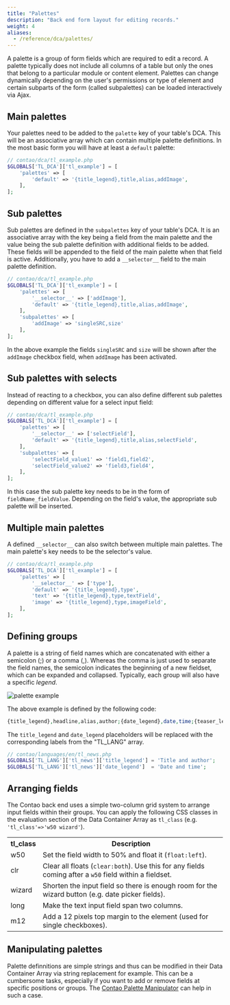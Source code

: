 ```yaml
---
title: "Palettes"
description: "Back end form layout for editing records."
weight: 4
aliases:
  - /reference/dca/palettes/
---
```



A palette is a group of form fields which are required to edit a record. A
palette typically does not include all columns of a table but only the ones that
belong to a particular module or content element. Palettes can change
dynamically depending on the user's permissions or type of element and certain
subparts of the form (called subpalettes) can be loaded interactively via Ajax.


## Main palettes

Your palettes need to be added to the `palette` key of your table's DCA. This
will be an associative array which can contain multiple palette definitions. In
the most basic form you will have at least a `default` palette:

```php
// contao/dca/tl_example.php
$GLOBALS['TL_DCA']['tl_example'] = [
    'palettes' => [
        'default' => '{title_legend},title,alias,addImage',
    ],
];
```


## Sub palettes

Sub palettes are defined in the `subpalettes` key of your table's DCA. It is an
associative array with the key being a field from the main palette and the value
being the sub palette definition with additional fields to be added. These
fields will be appended to the field of the main palette when that field is
active. Additionally, you have to add a `__selector__` field to the main palette
definition.

```php
// contao/dca/tl_example.php
$GLOBALS['TL_DCA']['tl_example'] = [
    'palettes' => [
        '__selector__' => ['addImage'],
        'default' => '{title_legend},title,alias,addImage',
    ],
    'subpalettes' => [
        'addImage' => 'singleSRC,size'
    ],
];
```

In the above example the fields `singleSRC` and `size` will be shown after the
`addImage` checkbox field, when `addImage` has been activated.


## Sub palettes with selects

Instead of reacting to a checkbox, you can also define different sub palettes
depending on different value for a select input field:

```php
// contao/dca/tl_example.php
$GLOBALS['TL_DCA']['tl_example'] = [
    'palettes' => [
        '__selector__' => ['selectField'],
        'default' => '{title_legend},title,alias,selectField',
    ],
    'subpalettes' => [
        'selectField_value1' => 'field1,field2',
        'selectField_value2' => 'field3,field4',
    ],
];
```

In this case the sub palette key needs to be in the form of
`fieldName_fieldValue`. Depending on the field's value, the appropriate sub
palette will be inserted.


## Multiple main palettes

A defined `__selector__` can also switch between multiple main palettes. The
main palette's key needs to be the selector's value.

```php
// contao/dca/tl_example.php
$GLOBALS['TL_DCA']['tl_example'] = [
    'palettes' => [
        '__selector__' => ['type'],
        'default' => '{title_legend},type',
        'text' => '{title_legend},type,textField',
        'image' => '{title_legend},type,imageField',
    ],
];
```


## Defining groups

A palette is a string of field names which are concatenated with either a
semicolon (;) or a comma (,). Whereas the comma is just used to separate the
field names, the semicolon indicates the beginning of a new fieldset, which can
be expanded and collapsed. Typically, each group will also have a specific _legend_.

![palette example](../images/palette_example.png?classes=shadow)

The above example is defined by the following code:

```php
{title_legend},headline,alias,author;{date_legend},date,time;{teaser_legend:hide},subheadline,teaser
```

The `title_legend` and `date_legend` placeholders will be replaced with the
corresponding labels from the "TL_LANG" array.

```php
// contao/languages/en/tl_news.php
$GLOBALS['TL_LANG']['tl_news']['title_legend'] = 'Title and author';
$GLOBALS['TL_LANG']['tl_news']['date_legend']  = 'Date and time';
```


## Arranging fields

The Contao back end uses a simple two-column grid system to arrange input fields
within their groups. You can apply the following CSS classes in the evaluation
section of the Data Container Array as `tl_class` (e.g. `'tl_class'=>'w50
wizard'`).

<table>
<tr>
  <th>tl_class</th>
  <th>Description</th>
</tr>
<tr>
  <td>w50</td>
  <td>Set the field width to 50% and float it (<code>float:left</code>).</td>
</tr>
<tr>
  <td>clr</td>
  <td>Clear all floats (<code>clear:both</code>). Use this for any fields coming after a <code>w50</code> field within a fieldset.</td>
</tr>
<tr>
  <td>wizard</td>
  <td>Shorten the input field so there is enough room for the wizard button
      (e.g. date picker fields).</td>
</tr>
<tr>
  <td>long</td>
  <td>Make the text input field span two columns.</td>
</tr>
<tr>
  <td>m12</td>
  <td>Add a 12 pixels top margin to the element (used for single
      checkboxes).</td>
</tr>
</table>


## Manipulating palettes

Palette definnitions are simple strings and thus can be modified in their Data
Container Array via string replacement for example. This can be a cumbersome
tasks, especially if you want to add or remove fields at specific positions or
groups. The [Contao Palette Manipulator][1] can help in such a case.

[1]: ../../../framework/dca/palettemanipulator/
[2]: ../reference/fields/
